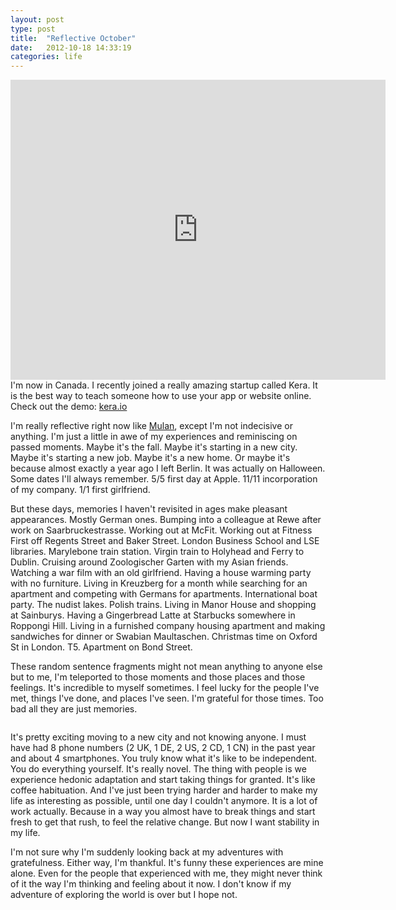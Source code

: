 ```yaml
---
layout: post
type: post
title:  "Reflective October"
date:   2012-10-18 14:33:19
categories: life
---
```


<center><iframe width="600" height="480" src="http://www.youtube.com/embed/QphglQu3oL0" frameborder="0" allowfullscreen></iframe></center>
I'm now in Canada. I recently joined a really amazing startup called Kera. It is the best way to teach someone how to use your app or website online. Check out the demo: <a href="https://www.kera.io/" target="_blank">kera.io</a> 

I'm really reflective right now like <a href="http://www.youtube.com/watch?v=5A_Rl8aQxII" target="_blank">Mulan</a>, except I'm not indecisive or anything. I'm just a little in awe of my experiences and reminiscing on passed moments. Maybe it's the fall. Maybe it's starting in a new city. Maybe it's starting a new job. Maybe it's a new home. Or maybe it's because almost exactly a year ago I left Berlin. It was actually on Halloween. Some dates I'll always remember. 5/5 first day at Apple. 11/11 incorporation of my company. 1/1 first girlfriend.

But these days, memories I haven't revisited in ages make pleasant appearances. Mostly German ones. Bumping into a colleague at Rewe after work on Saarbruckestrasse. Working out at McFit. Working out at Fitness First off Regents Street and Baker Street. London Business School and LSE libraries. Marylebone train station. Virgin train to Holyhead and Ferry to Dublin. Cruising around Zoologischer Garten with my Asian friends. Watching a war film with an old girlfriend. Having a house warming party with no furniture. Living in Kreuzberg for a month while searching for an apartment and competing with Germans for apartments. International boat party. The nudist lakes. Polish trains. Living in Manor House and shopping at Sainburys. Having a Gingerbread Latte at Starbucks somewhere in Roppongi Hill. Living in a furnished company housing apartment and making sandwiches for dinner or Swabian Maultaschen. Christmas time on Oxford St in London. T5. Apartment on Bond Street. 

These random sentence fragments might not mean anything to anyone else but to me, I'm teleported to those moments and those places and those feelings. It's incredible to myself sometimes. I feel lucky for the people I've met, things I've done, and places I've seen. I'm grateful for those times. Too bad all they are just memories. 

<center><img src="{{site.url}}/assets/posts/IMG_5287-1024x753.jpg" alt="" title="Me with Elephant" ></center>

It's pretty exciting moving to a new city and not knowing anyone. I must have had 8 phone numbers (2 UK, 1 DE, 2 US, 2 CD, 1 CN) in the past year and about 4 smartphones. You truly know what it's like to be independent. You do everything yourself. It's really novel. The thing with people is we experience hedonic adaptation and start taking things for granted. It's like coffee habituation. And I've just been trying harder and harder to make my life as interesting as possible, until one day I couldn't anymore. It is a lot of work actually. Because in a way you almost have to break things and start fresh to get that rush, to feel the relative change. But now I want stability in my life. 

I'm not sure why I'm suddenly looking back at my adventures with gratefulness. Either way, I'm thankful. It's funny these experiences are mine alone. Even for the people that experienced with me, they might never think of it the way I'm thinking and feeling about it now. I don't know if my adventure of exploring the world is over but I hope not.